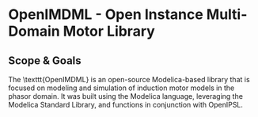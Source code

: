 OpenIMDML - Open Instance Multi-Domain Motor Library
=========================================

## Scope & Goals

The \texttt{OpenIMDML} is an open-source Modelica-based library that is focused on modeling and simulation of induction motor models in the phasor domain. It was built using the Modelica language, leveraging the Modelica Standard Library, and functions in conjunction with OpenIPSL.
